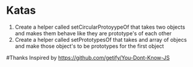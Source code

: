 # Katas
1. Create a helper called setCircularProtoyypeOf that takes two objects and makes them behave like they are prototype's of each other
2. Create a helper called setPrototypesOf that takes and array of objecs and make those object's to be prototypes for the first object

#Thanks
Inspired by https://github.com/getify/You-Dont-Know-JS